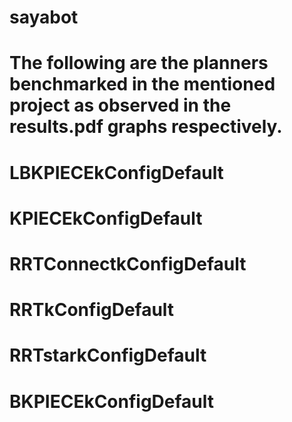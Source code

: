 # sayabot
# The following are the planners benchmarked in the mentioned project as observed in the results.pdf graphs respectively.
# LBKPIECEkConfigDefault 
# KPIECEkConfigDefault 
# RRTConnectkConfigDefault 
# RRTkConfigDefault 
# RRTstarkConfigDefault 
# BKPIECEkConfigDefault
